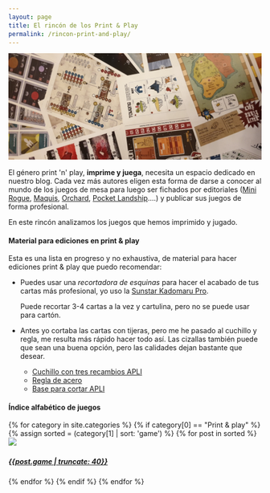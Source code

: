 ```yaml
---
layout: page
title: El rincón de los Print & Play
permalink: /rincon-print-and-play/
---
```


![](https://raw.githubusercontent.com/mazmorreoensolitario/public-images/master/core/pnp-banner.jpg)

El género print 'n' play, **imprime y juega**, necesita un espacio dedicado en 
nuestro blog. Cada vez más autores eligen esta forma de darse a conocer al
mundo de los juegos de mesa para luego ser fichados por editoriales
([Mini Rogue]({{site.baseurl}}/2020/05/23/ojeando-mini-rogue/),
[Maquis]({{site.baseurl}}/2019/03/09/analisis-maquis/),
[Orchard]({{site.baseurl}}/2019/07/23/analisis-orchard/), [Pocket
Landship]({{site.baseurl}}/2019/02/09/analisis-pocket-landship/)....) y 
publicar sus juegos de forma profesional.

En este rincón analizamos los juegos que hemos imprimido y jugado.


#### Material para ediciones en print & play

Esta es una lista en progreso y no exhaustiva, de material para hacer ediciones
print & play que puedo recomendar:

* Puedes usar una *recortadora de esquinas* para hacer el acabado de tus cartas
  más profesional, yo uso la [Sunstar Kadomaru Pro](https://amzn.to/2JJjmti).

  Puede recortar 3-4 cartas a la vez y cartulina, pero no se puede usar para
  cartón.

* Antes yo cortaba las cartas con tijeras, pero me he pasado al cuchillo y
  regla, me resulta más rápido hacer todo así. Las cizallas también puede que
  sean una buena opción, pero las calidades dejan bastante que desear.
  - [Cuchillo con tres recambios APLI](https://amzn.to/38V4Gm2)
  - [Regla de acero](https://amzn.to/2UEXDFM)
  - [Base para cortar APLI](https://amzn.to/36JRDRv)


#### Índice alfabético de juegos

<div class="col-md-12">
<div class="col-md-8">
{% for category in site.categories %}
{% if category[0] == "Print & play" %}
{% assign sorted = (category[1] | sort: 'game') %}
{% for post in sorted  %}
<div class="image-container">
<a href="{{site.url}}{{post.url}}">
<img class="crop-sidebar" src="{{post.imghtml}}">
<div class="text-block"><h5>{{post.game | truncate: 40}}</h5></div></a>
</div>
{% endfor %}
{% endif %}
{% endfor %}
</div>
</div>
